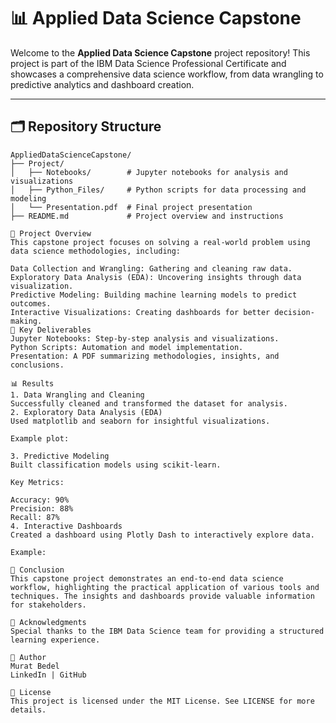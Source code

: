 # 📊 Applied Data Science Capstone

Welcome to the **Applied Data Science Capstone** project repository! This project is part of the IBM Data Science Professional Certificate and showcases a comprehensive data science workflow, from data wrangling to predictive analytics and dashboard creation.

---

## 🗂 Repository Structure

```plaintext
AppliedDataScienceCapstone/
├── Project/
│   ├── Notebooks/        # Jupyter notebooks for analysis and visualizations
│   ├── Python_Files/     # Python scripts for data processing and modeling
│   └── Presentation.pdf  # Final project presentation
├── README.md             # Project overview and instructions

📖 Project Overview
This capstone project focuses on solving a real-world problem using data science methodologies, including:

Data Collection and Wrangling: Gathering and cleaning raw data.
Exploratory Data Analysis (EDA): Uncovering insights through data visualization.
Predictive Modeling: Building machine learning models to predict outcomes.
Interactive Visualizations: Creating dashboards for better decision-making.
🚀 Key Deliverables
Jupyter Notebooks: Step-by-step analysis and visualizations.
Python Scripts: Automation and model implementation.
Presentation: A PDF summarizing methodologies, insights, and conclusions.

📊 Results
1. Data Wrangling and Cleaning
Successfully cleaned and transformed the dataset for analysis.
2. Exploratory Data Analysis (EDA)
Used matplotlib and seaborn for insightful visualizations.

Example plot:

3. Predictive Modeling
Built classification models using scikit-learn.

Key Metrics:

Accuracy: 90%
Precision: 88%
Recall: 87%
4. Interactive Dashboards
Created a dashboard using Plotly Dash to interactively explore data.

Example:

📌 Conclusion
This capstone project demonstrates an end-to-end data science workflow, highlighting the practical application of various tools and techniques. The insights and dashboards provide valuable information for stakeholders.

🤝 Acknowledgments
Special thanks to the IBM Data Science team for providing a structured learning experience.

👤 Author
Murat Bedel
LinkedIn | GitHub

📝 License
This project is licensed under the MIT License. See LICENSE for more details.

